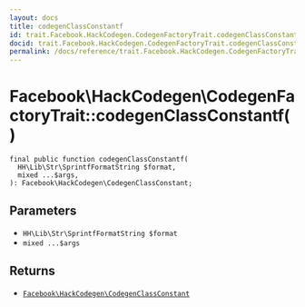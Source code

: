 ```yaml
---
layout: docs
title: codegenClassConstantf
id: trait.Facebook.HackCodegen.CodegenFactoryTrait.codegenClassConstantf
docid: trait.Facebook.HackCodegen.CodegenFactoryTrait.codegenClassConstantf
permalink: /docs/reference/trait.Facebook.HackCodegen.CodegenFactoryTrait.codegenClassConstantf/
---
```

# Facebook\\HackCodegen\\CodegenFactoryTrait::codegenClassConstantf()




``` Hack
final public function codegenClassConstantf(
  HH\Lib\Str\SprintfFormatString $format,
  mixed ...$args,
): Facebook\HackCodegen\CodegenClassConstant;
```




## Parameters




* ` HH\Lib\Str\SprintfFormatString $format `
* ` mixed ...$args `




## Returns




- [` Facebook\HackCodegen\CodegenClassConstant `](<class.Facebook.HackCodegen.CodegenClassConstant.md>)